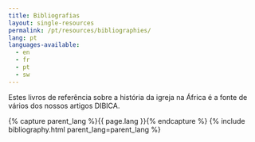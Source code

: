 ```yaml
---
title: Bibliografias
layout: single-resources
permalink: /pt/resources/bibliographies/
lang: pt
languages-available:                         
  - en
  - fr
  - pt
  - sw
---
```

 Estes livros de referência sobre a história da igreja na África é a fonte de vários dos nossos artigos DIBICA.

 {% capture parent_lang %}{{ page.lang }}{% endcapture %}
 {% include bibliography.html parent_lang=parent_lang %}
